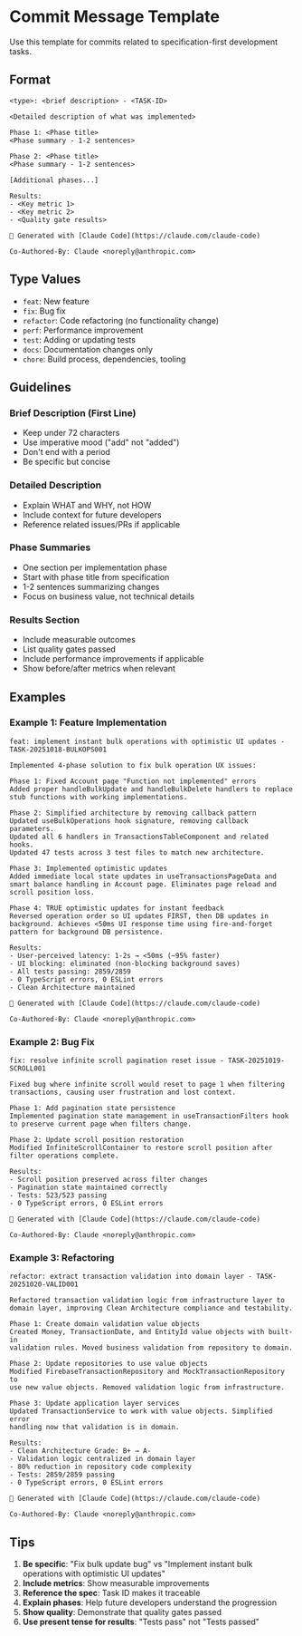 # Commit Message Template

Use this template for commits related to specification-first development tasks.

## Format

```
<type>: <brief description> - <TASK-ID>

<Detailed description of what was implemented>

Phase 1: <Phase title>
<Phase summary - 1-2 sentences>

Phase 2: <Phase title>
<Phase summary - 1-2 sentences>

[Additional phases...]

Results:
- <Key metric 1>
- <Key metric 2>
- <Quality gate results>

🤖 Generated with [Claude Code](https://claude.com/claude-code)

Co-Authored-By: Claude <noreply@anthropic.com>
```

## Type Values

- `feat`: New feature
- `fix`: Bug fix
- `refactor`: Code refactoring (no functionality change)
- `perf`: Performance improvement
- `test`: Adding or updating tests
- `docs`: Documentation changes only
- `chore`: Build process, dependencies, tooling

## Guidelines

### Brief Description (First Line)
- Keep under 72 characters
- Use imperative mood ("add" not "added")
- Don't end with a period
- Be specific but concise

### Detailed Description
- Explain WHAT and WHY, not HOW
- Include context for future developers
- Reference related issues/PRs if applicable

### Phase Summaries
- One section per implementation phase
- Start with phase title from specification
- 1-2 sentences summarizing changes
- Focus on business value, not technical details

### Results Section
- Include measurable outcomes
- List quality gates passed
- Include performance improvements if applicable
- Show before/after metrics when relevant

## Examples

### Example 1: Feature Implementation

```
feat: implement instant bulk operations with optimistic UI updates - TASK-20251018-BULKOPS001

Implemented 4-phase solution to fix bulk operation UX issues:

Phase 1: Fixed Account page "Function not implemented" errors
Added proper handleBulkUpdate and handleBulkDelete handlers to replace
stub functions with working implementations.

Phase 2: Simplified architecture by removing callback pattern
Updated useBulkOperations hook signature, removing callback parameters.
Updated all 6 handlers in TransactionsTableComponent and related hooks.
Updated 47 tests across 3 test files to match new architecture.

Phase 3: Implemented optimistic updates
Added immediate local state updates in useTransactionsPageData and
smart balance handling in Account page. Eliminates page reload and
scroll position loss.

Phase 4: TRUE optimistic updates for instant feedback
Reversed operation order so UI updates FIRST, then DB updates in
background. Achieves <50ms UI response time using fire-and-forget
pattern for background DB persistence.

Results:
- User-perceived latency: 1-2s → <50ms (~95% faster)
- UI blocking: eliminated (non-blocking background saves)
- All tests passing: 2859/2859
- 0 TypeScript errors, 0 ESLint errors
- Clean Architecture maintained

🤖 Generated with [Claude Code](https://claude.com/claude-code)

Co-Authored-By: Claude <noreply@anthropic.com>
```

### Example 2: Bug Fix

```
fix: resolve infinite scroll pagination reset issue - TASK-20251019-SCROLL001

Fixed bug where infinite scroll would reset to page 1 when filtering
transactions, causing user frustration and lost context.

Phase 1: Add pagination state persistence
Implemented pagination state management in useTransactionFilters hook
to preserve current page when filters change.

Phase 2: Update scroll position restoration
Modified InfiniteScrollContainer to restore scroll position after
filter operations complete.

Results:
- Scroll position preserved across filter changes
- Pagination state maintained correctly
- Tests: 523/523 passing
- 0 TypeScript errors, 0 ESLint errors

🤖 Generated with [Claude Code](https://claude.com/claude-code)

Co-Authored-By: Claude <noreply@anthropic.com>
```

### Example 3: Refactoring

```
refactor: extract transaction validation into domain layer - TASK-20251020-VALID001

Refactored transaction validation logic from infrastructure layer to
domain layer, improving Clean Architecture compliance and testability.

Phase 1: Create domain validation value objects
Created Money, TransactionDate, and EntityId value objects with built-in
validation rules. Moved business validation from repository to domain.

Phase 2: Update repositories to use value objects
Modified FirebaseTransactionRepository and MockTransactionRepository to
use new value objects. Removed validation logic from infrastructure.

Phase 3: Update application layer services
Updated TransactionService to work with value objects. Simplified error
handling now that validation is in domain.

Results:
- Clean Architecture Grade: B+ → A-
- Validation logic centralized in domain layer
- 80% reduction in repository code complexity
- Tests: 2859/2859 passing
- 0 TypeScript errors, 0 ESLint errors

🤖 Generated with [Claude Code](https://claude.com/claude-code)

Co-Authored-By: Claude <noreply@anthropic.com>
```

## Tips

1. **Be specific**: "Fix bulk update bug" vs "Implement instant bulk operations with optimistic UI updates"
2. **Include metrics**: Show measurable improvements
3. **Reference the spec**: Task ID makes it traceable
4. **Explain phases**: Help future developers understand the progression
5. **Show quality**: Demonstrate that quality gates passed
6. **Use present tense for results**: "Tests pass" not "Tests passed"
